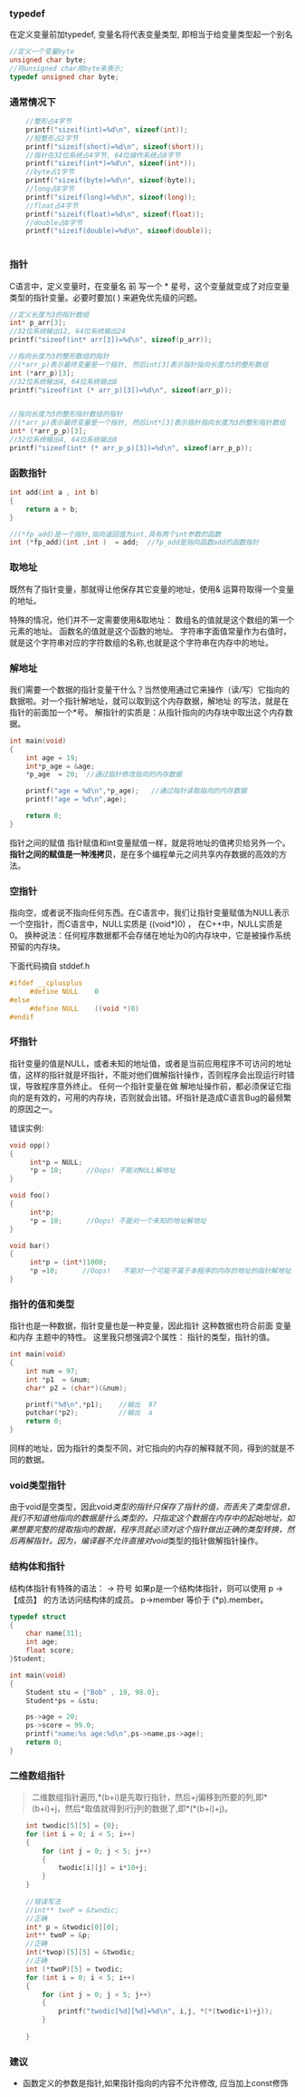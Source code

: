 ### typedef
在定义变量前加typedef, 变量名将代表变量类型, 即相当于给变量类型起一个别名
```c
//定义一个变量byte
unsigned char byte;
//将unsigned char用byte来表示;
typedef unsigned char byte;

```

### 通常情况下
```c
    //整形占4字节
    printf("sizeif(int)=%d\n", sizeof(int));
    //短整形占2字节
    printf("sizeif(short)=%d\n", sizeof(short));
    //指针在32位系统占4字节, 64位操作系统占8字节
    printf("sizeif(int*)=%d\n", sizeof(int*));
    //byte占1字节
    printf("sizeif(byte)=%d\n", sizeof(byte));
    //long占8字节
    printf("sizeif(long)=%d\n", sizeof(long));
    //float占4字节
    printf("sizeif(float)=%d\n", sizeof(float));
    //double占8字节
    printf("sizeif(double)=%d\n", sizeof(double));
 
```

### 指针
C语言中，定义变量时，在变量名 前 写一个 * 星号，这个变量就变成了对应变量类型的指针变量。必要时要加( ) 来避免优先级的问题。
```c
//定义长度为3的指针数组
int* p_arr[3];
//32位系统输出12, 64位系统输出24
printf("sizeof(int* arr[3])=%d\n", sizeof(p_arr));

//指向长度为3的整形数组的指针 
//(*arr_p)表示最终变量是一个指针, 然后int[3]表示指针指向长度为3的整形数组  
int (*arr_p)[3];
//32位系统输出4, 64位系统输出8
printf("sizeof(int (* arr_p)[3])=%d\n", sizeof(arr_p));


//指向长度为3的整形指针数组的指针    
//(*arr_p)表示最终变量是一个指针, 然后int*[3]表示指针指向长度为3的整形指针数组  
int* (*arr_p_p)[3];
//32位系统输出4, 64位系统输出8
printf("sizeof(int* (* arr_p_p)[3])=%d\n", sizeof(arr_p_p));

```

### 函数指针
```c
int add(int a , int b)
{
    return a + b;
}

//(*fp_add)是一个指针,指向返回值为int,具有两个int参数的函数
int (*fp_add)(int ,int )  = add;  //fp_add是指向函数add的函数指针
```

### 取地址
既然有了指针变量，那就得让他保存其它变量的地址，使用& 运算符取得一个变量的地址。

特殊的情况，他们并不一定需要使用&取地址：
数组名的值就是这个数组的第一个元素的地址。
函数名的值就是这个函数的地址。
字符串字面值常量作为右值时，就是这个字符串对应的字符数组的名称,也就是这个字符串在内存中的地址。 

### 解地址
我们需要一个数据的指针变量干什么？当然使用通过它来操作（读/写）它指向的数据啦。对一个指针解地址，就可以取到这个内存数据，解地址 的写法，就是在指针的前面加一个*号。
解指针的实质是：从指针指向的内存块中取出这个内存数据。

```c
int main(void)
{
    int age = 19;
    int*p_age = &age;
    *p_age  = 20;  //通过指针修改指向的内存数据

    printf("age = %d\n",*p_age);   //通过指针读取指向的内存数据
    printf("age = %d\n",age);

    return 0;
}

```
指针之间的赋值
指针赋值和int变量赋值一样，就是将地址的值拷贝给另外一个。**指针之间的赋值是一种浅拷贝**，是在多个编程单元之间共享内存数据的高效的方法。

### 空指针
指向空，或者说不指向任何东西。在C语言中，我们让指针变量赋值为NULL表示一个空指针，而C语言中，NULL实质是 ((void*)0) ，  在C++中，NULL实质是0。
换种说法：任何程序数据都不会存储在地址为0的内存块中，它是被操作系统预留的内存块。
 
下面代码摘自 stddef.h
```c
#ifdef __cplusplus
     #define NULL    0
#else    
     #define NULL    ((void *)0)
#endif
```

### 坏指针
指针变量的值是NULL，或者未知的地址值，或者是当前应用程序不可访问的地址值，这样的指针就是坏指针，不能对他们做解指针操作，否则程序会出现运行时错误，导致程序意外终止。
任何一个指针变量在做 解地址操作前，都必须保证它指向的是有效的，可用的内存块，否则就会出错。坏指针是造成C语言Bug的最频繁的原因之一。

错误实例:
```c
void opp()
{
     int*p = NULL;
     *p = 10;      //Oops! 不能对NULL解地址
}

void foo()
{
     int*p;
     *p = 10;      //Oops! 不能对一个未知的地址解地址
}

void bar()
{
     int*p = (int*)1000; 
     *p =10;      //Oops!   不能对一个可能不属于本程序的内存的地址的指针解地址
}

```

### 指针的值和类型
指针也是一种数据，指针变量也是一种变量，因此指针 这种数据也符合前面 变量和内存 主题中的特性。 这里我只想强调2个属性： 指针的类型，指针的值。

```c
int main(void)
{
    int num = 97;
    int *p1  = &num;
    char* p2 = (char*)(&num);

    printf("%d\n",*p1);    //输出  97
    putchar(*p2);          //输出  a
    return 0;
}

```

同样的地址，因为指针的类型不同，对它指向的内存的解释就不同，得到的就是不同的数据。
 
 
### void类型指针 
由于void是空类型，因此void*类型的指针只保存了指针的值，而丢失了类型信息，我们不知道他指向的数据是什么类型的，只指定这个数据在内存中的起始地址，如果想要完整的提取指向的数据，程序员就必须对这个指针做出正确的类型转换，然后再解指针。因为，编译器不允许直接对void*类型的指针做解指针操作。
 
### 结构体和指针
结构体指针有特殊的语法：  -> 符号 
如果p是一个结构体指针，则可以使用 p ->【成员】 的方法访问结构体的成员。
p->member 等价于 (*p).member。

```c
typedef struct
{
    char name[31];
    int age;
    float score;
}Student;

int main(void)
{
    Student stu = {"Bob" , 19, 98.0};
    Student*ps = &stu;

    ps->age = 20;
    ps->score = 99.0;
    printf("name:%s age:%d\n",ps->name,ps->age);
    return 0;
}
```

### 二维数组指针
> 二维数组指针遍历,\*(b+i)是先取行指针，然后+j偏移到所要的列,即\*(b+i)+j，然后*取值就得到i行j列的数据了,即\*(\*(b+i)+j)。

```c
    int twodic[5][5] = {0}; 
    for (int i = 0; i < 5; i++)
    {
        for (int j = 0; j < 5; j++)
        {
            twodic[i][j] = i*10+j;
        }
    }
    
    //错误写法
    //int** twoP = &twodic;
    //正确
    int* p = &twodic[0][0];
    int** twoP = &p;
    //正确
    int(*twop)[5][5] = &twodic; 
    //正确
    int (*twoP)[5] = twodic;
    for (int i = 0; i < 5; i++)
    {
        for (int j = 0; j < 5; j++)
        {
            printf("twodic[%d][%d]=%d\n", i,j, *(*(twodic+i)+j));
        }
        
    }

```

### 建议
* 函数定义的参数是指针,如果指针指向的内容不允许修改, 应当加上const修饰